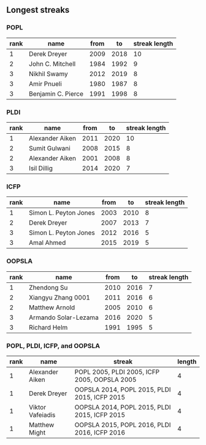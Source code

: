 ## Longest streaks

### POPL

 rank |  name  | from | to | streak length 
------|--------------------|-------|------|--------------
1 | Derek Dreyer   |  2009 | 2018 |   10
2 | John C. Mitchell   |  1984 | 1992 |9
3 | Nikhil Swamy   |  2012 | 2019 |8
3 | Amir Pnueli|  1980 | 1987 |8
3 | Benjamin C. Pierce |  1991 | 1998 |8

### PLDI

 rank |name | from | to | streak length 
------|-----------------|-------|------|--------------
1 | Alexander Aiken |  2011 | 2020 |   10
2 | Sumit Gulwani   |  2008 | 2015 |8
2 | Alexander Aiken |  2001 | 2008 |8
3 | Isil Dillig |  2014 | 2020 |7

### ICFP

 rank |   name| from | to | streak length 
------|-----------------------|------|------|--------------
1 | Simon L. Peyton Jones |  2003 | 2010 |8
2 | Derek Dreyer  |  2007 | 2013 |7
3 | Simon L. Peyton Jones |  2012 | 2016 |5
3 | Amal Ahmed|  2015 | 2019 |5

### OOPSLA

 rank |   name   | from | to | streak length 
------|----------------------|------|------|--------------
1 | Zhendong Su  |  2010 | 2016 |7
2 | Xiangyu Zhang 0001   |  2011 | 2016 |6
2 | Matthew Arnold   |  2005 | 2010 |6
3 | Armando Solar-Lezama |  2016 | 2020 |5
3 | Richard Helm |  1991 | 1995 |5

### POPL, PLDI, ICFP, and OOPSLA

 rank |name | streak  | length 
-----|-------------------------------------|------|-------------------
1 | Alexander Aiken | POPL 2005, PLDI 2005, ICFP 2005, OOPSLA 2005 | 4
1 | Derek Dreyer | OOPSLA 2014, POPL 2015, PLDI 2015, ICFP 2015 |4
1 | Viktor Vafeiadis| OOPSLA 2014, POPL 2015, PLDI 2015, ICFP 2015 |4
1 | Matthew Might   | OOPSLA 2015, POPL 2016, PLDI 2016, ICFP 2016 |4
